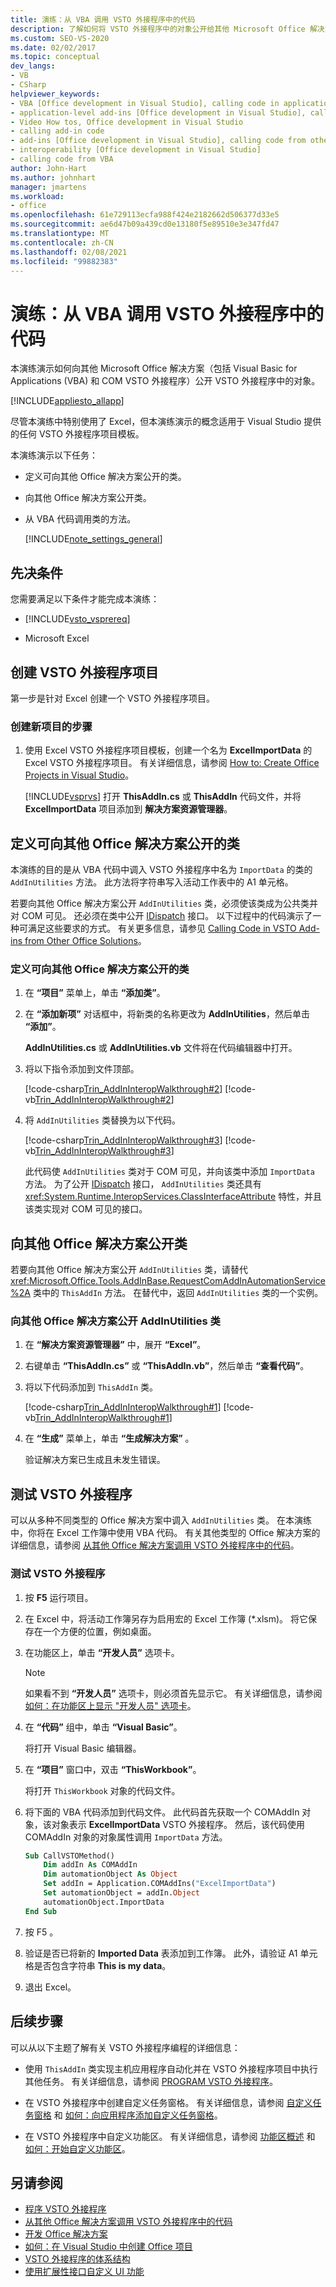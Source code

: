 ```yaml
---
title: 演练：从 VBA 调用 VSTO 外接程序中的代码
description: 了解如何将 VSTO 外接程序中的对象公开给其他 Microsoft Office 解决方案，包括 Visual Basic for Applications (VBA) 和 COM VSTO 外接程序。
ms.custom: SEO-VS-2020
ms.date: 02/02/2017
ms.topic: conceptual
dev_langs:
- VB
- CSharp
helpviewer_keywords:
- VBA [Office development in Visual Studio], calling code in application-level add-ins
- application-level add-ins [Office development in Visual Studio], calling code from other solutions
- Video How tos, Office development in Visual Studio
- calling add-in code
- add-ins [Office development in Visual Studio], calling code from other solutions
- interoperability [Office development in Visual Studio]
- calling code from VBA
author: John-Hart
ms.author: johnhart
manager: jmartens
ms.workload:
- office
ms.openlocfilehash: 61e729113ecfa988f424e2182662d506377d33e5
ms.sourcegitcommit: ae6d47b09a439cd0e13180f5e89510e3e347fd47
ms.translationtype: MT
ms.contentlocale: zh-CN
ms.lasthandoff: 02/08/2021
ms.locfileid: "99882383"
---
```

# <a name="walkthrough-call-code-in-a-vsto-add-in-from-vba"></a>演练：从 VBA 调用 VSTO 外接程序中的代码
  本演练演示如何向其他 Microsoft Office 解决方案（包括 Visual Basic for Applications (VBA) 和 COM VSTO 外接程序）公开 VSTO 外接程序中的对象。

 [!INCLUDE[appliesto_allapp](../vsto/includes/appliesto-allapp-md.md)]

 尽管本演练中特别使用了 Excel，但本演练演示的概念适用于 Visual Studio 提供的任何 VSTO 外接程序项目模板。

 本演练演示以下任务：

- 定义可向其他 Office 解决方案公开的类。

- 向其他 Office 解决方案公开类。

- 从 VBA 代码调用类的方法。

  [!INCLUDE[note_settings_general](../sharepoint/includes/note-settings-general-md.md)]

## <a name="prerequisites"></a>先决条件
 您需要满足以下条件才能完成本演练：

- [!INCLUDE[vsto_vsprereq](../vsto/includes/vsto-vsprereq-md.md)]

- Microsoft Excel

## <a name="create-the-vsto-add-in-project"></a>创建 VSTO 外接程序项目
 第一步是针对 Excel 创建一个 VSTO 外接程序项目。

### <a name="to-create-a-new-project"></a>创建新项目的步骤

1. 使用 Excel VSTO 外接程序项目模板，创建一个名为 **ExcelImportData** 的 Excel VSTO 外接程序项目。 有关详细信息，请参阅 [How to: Create Office Projects in Visual Studio](../vsto/how-to-create-office-projects-in-visual-studio.md)。

     [!INCLUDE[vsprvs](../sharepoint/includes/vsprvs-md.md)] 打开 **ThisAddIn.cs** 或 **ThisAddIn** 代码文件，并将 **ExcelImportData** 项目添加到 **解决方案资源管理器**。

## <a name="define-a-class-that-you-can-expose-to-other-office-solutions"></a>定义可向其他 Office 解决方案公开的类
 本演练的目的是从 VBA 代码中调入 VSTO 外接程序中名为 `ImportData` 的类的 `AddInUtilities` 方法。 此方法将字符串写入活动工作表中的 A1 单元格。

 若要向其他 Office 解决方案公开 `AddInUtilities` 类，必须使该类成为公共类并对 COM 可见。 还必须在类中公开 [IDispatch](/previous-versions/windows/desktop/api/oaidl/nn-oaidl-idispatch) 接口。 以下过程中的代码演示了一种可满足这些要求的方式。 有关更多信息，请参见 [Calling Code in VSTO Add-ins from Other Office Solutions](../vsto/calling-code-in-vsto-add-ins-from-other-office-solutions.md)。

### <a name="to-define-a-class-that-you-can-expose-to-other-office-solutions"></a>定义可向其他 Office 解决方案公开的类

1. 在 **“项目”** 菜单上，单击 **“添加类”**。

2. 在 **“添加新项”** 对话框中，将新类的名称更改为 **AddInUtilities**，然后单击 **“添加”**。

     **AddInUtilities.cs** 或 **AddInUtilities.vb** 文件将在代码编辑器中打开。

3. 将以下指令添加到文件顶部。

     [!code-csharp[Trin_AddInInteropWalkthrough#2](../vsto/codesnippet/CSharp/Trin_AddInInteropWalkthrough/AddInUtilities.cs#2)]
     [!code-vb[Trin_AddInInteropWalkthrough#2](../vsto/codesnippet/VisualBasic/Trin_AddInInteropWalkthrough/AddInUtilities.vb#2)]

4. 将 `AddInUtilities` 类替换为以下代码。

     [!code-csharp[Trin_AddInInteropWalkthrough#3](../vsto/codesnippet/CSharp/Trin_AddInInteropWalkthrough/AddInUtilities.cs#3)]
     [!code-vb[Trin_AddInInteropWalkthrough#3](../vsto/codesnippet/VisualBasic/Trin_AddInInteropWalkthrough/AddInUtilities.vb#3)]

     此代码使 `AddInUtilities` 类对于 COM 可见，并向该类中添加 `ImportData` 方法。 为了公开 [IDispatch](/previous-versions/windows/desktop/api/oaidl/nn-oaidl-idispatch) 接口， `AddInUtilities` 类还具有 <xref:System.Runtime.InteropServices.ClassInterfaceAttribute> 特性，并且该类实现对 COM 可见的接口。

## <a name="expose-the-class-to-other-office-solutions"></a>向其他 Office 解决方案公开类
 若要向其他 Office 解决方案公开 `AddInUtilities` 类，请替代 <xref:Microsoft.Office.Tools.AddInBase.RequestComAddInAutomationService%2A> 类中的 `ThisAddIn` 方法。 在替代中，返回 `AddInUtilities` 类的一个实例。

### <a name="to-expose-the-addinutilities-class-to-other-office-solutions"></a>向其他 Office 解决方案公开 AddInUtilities 类

1. 在 **“解决方案资源管理器”** 中，展开 **“Excel”**。

2. 右键单击 **“ThisAddIn.cs”** 或 **“ThisAddIn.vb”**，然后单击 **“查看代码”**。

3. 将以下代码添加到 `ThisAddIn` 类。

     [!code-csharp[Trin_AddInInteropWalkthrough#1](../vsto/codesnippet/CSharp/Trin_AddInInteropWalkthrough/ThisAddIn.cs#1)]
     [!code-vb[Trin_AddInInteropWalkthrough#1](../vsto/codesnippet/VisualBasic/Trin_AddInInteropWalkthrough/ThisAddIn.vb#1)]

4. 在 **“生成”** 菜单上，单击 **“生成解决方案”** 。

     验证解决方案已生成且未发生错误。

## <a name="test-the-vsto-add-in"></a>测试 VSTO 外接程序
 可以从多种不同类型的 Office 解决方案中调入 `AddInUtilities` 类。 在本演练中，你将在 Excel 工作簿中使用 VBA 代码。 有关其他类型的 Office 解决方案的详细信息，请参阅 [从其他 Office 解决方案调用 VSTO 外接程序中的代码](../vsto/calling-code-in-vsto-add-ins-from-other-office-solutions.md)。

### <a name="to-test-your-vsto-add-in"></a>测试 VSTO 外接程序

1. 按 **F5** 运行项目。

2. 在 Excel 中，将活动工作簿另存为启用宏的 Excel 工作簿 (*.xlsm)。 将它保存在一个方便的位置，例如桌面。

3. 在功能区上，单击 **“开发人员”** 选项卡。

    > [!NOTE]
    > 如果看不到 **“开发人员”** 选项卡，则必须首先显示它。 有关详细信息，请参阅 [如何：在功能区上显示 "开发人员" 选项卡](../vsto/how-to-show-the-developer-tab-on-the-ribbon.md)。

4. 在 **“代码”** 组中，单击 **“Visual Basic”**。

     将打开 Visual Basic 编辑器。

5. 在 **“项目”** 窗口中，双击 **“ThisWorkbook”**。

     将打开 `ThisWorkbook` 对象的代码文件。

6. 将下面的 VBA 代码添加到代码文件。 此代码首先获取一个 COMAddIn 对象，该对象表示 **ExcelImportData** VSTO 外接程序。 然后，该代码使用 COMAddIn 对象的对象属性调用 `ImportData` 方法。

    ```vb
    Sub CallVSTOMethod()
        Dim addIn As COMAddIn
        Dim automationObject As Object
        Set addIn = Application.COMAddIns("ExcelImportData")
        Set automationObject = addIn.Object
        automationObject.ImportData
    End Sub
    ```

7. 按 F5 。

8. 验证是否已将新的 **Imported Data** 表添加到工作簿。 此外，请验证 A1 单元格是否包含字符串 **This is my data**。

9. 退出 Excel。

## <a name="next-steps"></a>后续步骤
 可以从以下主题了解有关 VSTO 外接程序编程的详细信息：

- 使用 `ThisAddIn` 类实现主机应用程序自动化并在 VSTO 外接程序项目中执行其他任务。 有关详细信息，请参阅 [PROGRAM VSTO 外接程序](../vsto/programming-vsto-add-ins.md)。

- 在 VSTO 外接程序中创建自定义任务窗格。 有关详细信息，请参阅 [自定义任务窗格](../vsto/custom-task-panes.md) 和 [如何：向应用程序添加自定义任务窗格](../vsto/how-to-add-a-custom-task-pane-to-an-application.md)。

- 在 VSTO 外接程序中自定义功能区。 有关详细信息，请参阅 [功能区概述](../vsto/ribbon-overview.md) 和 [如何：开始自定义功能区](../vsto/how-to-get-started-customizing-the-ribbon.md)。

## <a name="see-also"></a>另请参阅
- [程序 VSTO 外接程序](../vsto/programming-vsto-add-ins.md)
- [从其他 Office 解决方案调用 VSTO 外接程序中的代码](../vsto/calling-code-in-vsto-add-ins-from-other-office-solutions.md)
- [开发 Office 解决方案](../vsto/developing-office-solutions.md)
- [如何：在 Visual Studio 中创建 Office 项目](../vsto/how-to-create-office-projects-in-visual-studio.md)
- [VSTO 外接程序的体系结构](../vsto/architecture-of-vsto-add-ins.md)
- [使用扩展性接口自定义 UI 功能](../vsto/customizing-ui-features-by-using-extensibility-interfaces.md)
